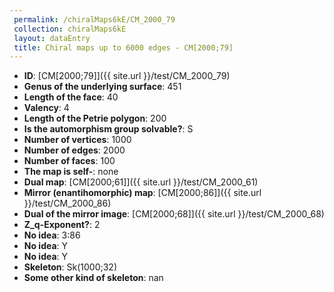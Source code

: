 ```yaml
--- 
 permalink: /chiralMaps6kE/CM_2000_79 
 collection: chiralMaps6kE
 layout: dataEntry
 title: Chiral maps up to 6000 edges - CM[2000;79]
---
```


- **ID**: [CM[2000;79]]({{ site.url }}/test/CM_2000_79)
- **Genus of the underlying surface**: 451
- **Length of the face**: 40
- **Valency**: 4
- **Length of the Petrie polygon**: 200
- **Is the automorphism group solvable?**: S
- **Number of vertices**: 1000
- **Number of edges**: 2000
- **Number of faces**: 100
- **The map is self-**: none
- **Dual map**: [CM[2000;61]]({{ site.url }}/test/CM_2000_61)
- **Mirror (enantihomorphic) map**: [CM[2000;86]]({{ site.url }}/test/CM_2000_86)
- **Dual of the mirror image**: [CM[2000;68]]({{ site.url }}/test/CM_2000_68)
- **Z_q-Exponent?**: 2
- **No idea**:  3:86
- **No idea**: Y
- **No idea**: Y
- **Skeleton**: Sk(1000;32)
- **Some other kind of skeleton**: nan
